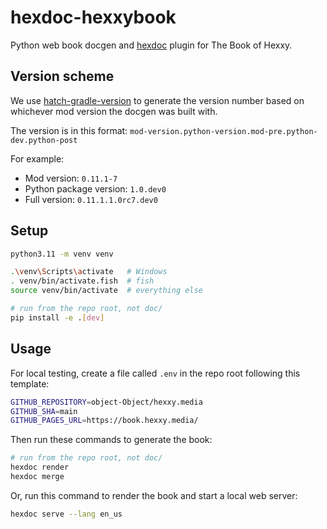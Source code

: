 # hexdoc-hexxybook

Python web book docgen and [hexdoc](https://pypi.org/project/hexdoc) plugin for The Book of Hexxy.

## Version scheme

We use [hatch-gradle-version](https://pypi.org/project/hatch-gradle-version) to generate the version number based on whichever mod version the docgen was built with.

The version is in this format: `mod-version.python-version.mod-pre.python-dev.python-post`

For example:
* Mod version: `0.11.1-7`
* Python package version: `1.0.dev0`
* Full version: `0.11.1.1.0rc7.dev0`

## Setup

```sh
python3.11 -m venv venv

.\venv\Scripts\activate   # Windows
. venv/bin/activate.fish  # fish
source venv/bin/activate  # everything else

# run from the repo root, not doc/
pip install -e .[dev]
```

## Usage

For local testing, create a file called `.env` in the repo root following this template:
```sh
GITHUB_REPOSITORY=object-Object/hexxy.media
GITHUB_SHA=main
GITHUB_PAGES_URL=https://book.hexxy.media/
```

Then run these commands to generate the book:
```sh
# run from the repo root, not doc/
hexdoc render
hexdoc merge
```

Or, run this command to render the book and start a local web server:
```sh
hexdoc serve --lang en_us
```
